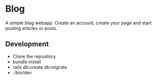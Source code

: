 # Blog

A simple blog webapp. Create an account, create your page and start posting articles or posts.

## Development

- Clone the repository
- bundle install
- rails db:create db:migrate
- ./bin/dev


